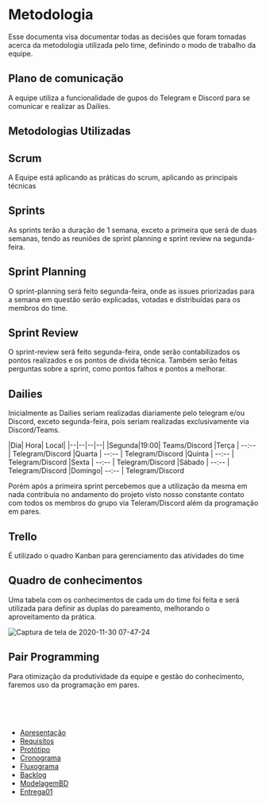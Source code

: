 # Metodologia

Esse documenta visa documentar todas as decisões que foram tomadas acerca da metodologia utilizada pelo time, definindo o modo de trabalho da equipe.


## Plano de comunicação

A equipe utiliza a funcionalidade de gupos do Telegram e Discord para se comunicar e realizar as Dailies.

## Metodologias Utilizadas

## Scrum

A Equipe está aplicando as práticas do scrum, aplicando as principais técnicas

## Sprints

As sprints terão a duração de 1 semana, exceto a primeira que será de duas semanas, tendo as reuniões de sprint planning e sprint review na segunda-feira.

## Sprint Planning

O sprint-planning será feito segunda-feira, onde as issues priorizadas para a semana em questão serão explicadas, votadas e distribuídas para os membros do time.

## Sprint Review

O sprint-review será feito segunda-feira, onde serão contabilizados os pontos realizados e os pontos de divida técnica. Também serão feitas perguntas sobre a sprint, como pontos falhos e pontos a melhorar.

## Dailies

Inicialmente as Dailies seriam realizadas diariamente pelo telegram e/ou Discord, exceto segunda-feira, pois seriam realizadas exclusivamente via Discord/Teams.

|Dia| 	Hora| Local|
|--|--|--|--|
|Segunda|19:00| Teams/Discord
|Terça 	| --:-- | Telegram/Discord
|Quarta | --:-- | Telegram/Discord
|Quinta | --:-- | Telegram/Discord
|Sexta 	| --:-- | Telegram/Discord
|Sábado |	--:-- | Telegram/Discord
|Domingo| --:-- | Telegram/Discord

Porém após a primeira sprint percebemos que a utilização da mesma em nada contribuia no andamento do projeto visto nosso constante contato com todos os membros do grupo via Teleram/Discord além da programação em pares.

## Trello

É utilizado o quadro Kanban para gerenciamento das atividades do time


## Quadro de conhecimentos

Uma tabela com os conhecimentos de cada um do time foi feita e será utilizada para definir as duplas do pareamento, melhorando o aproveitamento da prática.

![Captura de tela de 2020-11-30 07-47-24](https://user-images.githubusercontent.com/50925505/100600706-68f6cd00-32e0-11eb-83cb-0f9419a23121.png)


## Pair Programming

Para otimização da produtividade da equipe e gestão do conhecimento, faremos uso da programação em pares. 

<br/>
<br/>
<br/>


- [Apresentação](/Apresentacao.MD)
- [Requisitos](/Requisitos.MD)
- [Protótipo](/Prototipo.MD)
- [Cronograma](/Cronograma.MD)
- [Fluxograma](/Fluxograma.MD)
- [Backlog](/Backlog.MD)
- [ModelagemBD](/DER-DLD.MD)
- [Entrega01](/Entrega01.MD)
